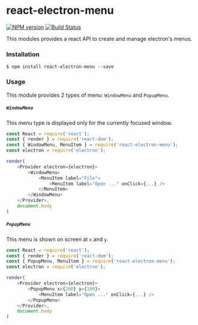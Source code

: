 # react-electron-menu

[![NPM version](https://badge.fury.io/js/react-electron-menu.svg)](http://badge.fury.io/js/react-electron-menu)
[![Build Status](https://travis-ci.org/SamyPesse/react-electron-menu.png?branch=master)](https://travis-ci.org/SamyPesse/react-electron-menu)

This modules provides a react API to create and manage electron's menus.

### Installation

```
$ npm install react-electron-menu --save
```

### Usage

This module provides 2 types of menu: `WindowMenu` and `PopupMenu`.

##### `WindowMenu`

This menu type is displayed only for the currently focused window.

```js
const React = require('react');
const { render } = require('react-dom');
const { WindowMenu, MenuItem } = require('react-electron-menu');
const electron = require('electron');

render(
    <Provider electron={electron}>
        <WindowMenu>
            <MenuItem label="File">
                <MenuItem label="Open ..." onClick={...} />
            </MenuItem>
        </WindowMenu>
    </Provider>,
    document.body
)
```


##### `PopupMenu`

This menu is shown on screen at `x` and `y`.

```js
const React = require('react');
const { render } = require('react-dom');
const { PopupMenu, MenuItem } = require('react-electron-menu');
const electron = require('electron');

render(
    <Provider electron={electron}>
        <PopupMenu x={200} y={100}>
            <MenuItem label="Open ..." onClick={...} />
        </PopupMenu>
    </Provider>,
    document.body
)
```
